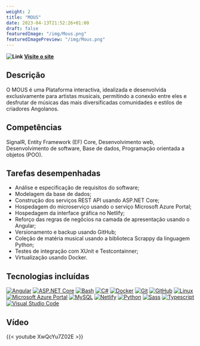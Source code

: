 ```yaml
---
weight: 2
title: "MOUS"
date: 2023-04-13T21:52:26+01:00
draft: false
featuredImage: "/img/Mous.png"
featuredImagePreview: "/img/Mous.png"
---
```


**![Link](/img/link.svg) [Visite o site](https://mous.netlify.app)**

## Descrição

O MOUS é uma Plataforma interactiva, idealizada e desenvolvida exclusivamente para artistas musicais, permitindo a
conexão entre eles e desfrutar de músicas das mais diversificadas comunidades e estilos de criadores Angolanos.

## Competências

SignalR, Entity Framework (EF) Core, Desenvolvimento web, Desenvolvimento de software, Base de dados, Programação
orientada a objetos (POO).

## Tarefas desempenhadas

* Análise e especificação de requisitos do software;
* Modelagem da base de dados;
* Construção dos serviços REST API usando ASP.NET Core;
* Hospedagem do microserviço usando o serviço Microsoft Azure Portal;
* Hospedagem da interface gráfica no Netlify;
* Reforço das regras de negôcios na camada de apresentação usando o Angular;
* Versionamento e backup usando GitHub;
* Coleção de matéria musical usando a biblioteca Scrappy da linguagem Python;
* Testes de integração com XUnit e Testcontainner;
* Virtualização usando Docker.

## Tecnologias incluídas
<!-- 150x150 px img size -->
[![Angular](/img/angular-icon.svg)](https://angular.io/)
[![ASP.NET Core](/img/NET_Core_Logo_small.svg)](https://dotnet.microsoft.com/en-us/apps/aspnet)
[![Bash](/img/bash-1.svg)](https://www.gnu.org/software/bash/)
[![C#](/img/c--4.svg)](https://docs.microsoft.com/en-us/dotnet/csharp/)
[![Docker](/img/docker.svg)](https://www.docker.com)
[![Git](/img/git-icon.svg)](https://git-scm.com)
[![GitHub](/img/github-icon-1.svg)](https://github.com)
[![Linux](/img/linux-tux.svg)](https://www.linux.org)
[![Microsoft Azure Portal](/img/azure-2.svg)](https://azure.microsoft.com/en-us/get-started/azure-portal)
[![MySQL](/img/mysql-official.svg)](https://www.mysql.com)
[![Netlify](/img/netlify-svgrepo-com.svg)](https://www.netlify.com)
[![Python](/img/python-4.svg)](https://www.python.org)
[![Sass](/img/sass-1.svg)](https://sass-lang.com)
[![Typescript](/img/typescript.svg)](https://www.typescriptlang.org)
[![Visual Studio Code](/img/visual-studio-code-1.svg)](https://code.visualstudio.com)

## Vídeo

{{< youtube XwQcYu7Z02E >}}


